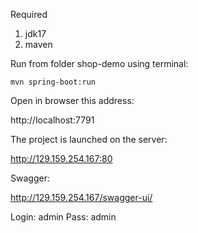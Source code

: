 Required
1. jdk17
2. maven

Run from folder shop-demo using terminal:

 `mvn spring-boot:run`

Open in browser this address:

http://localhost:7791

The project is launched on the server:

http://129.159.254.167:80

Swagger:

http://129.159.254.167/swagger-ui/

Login: admin
Pass: admin